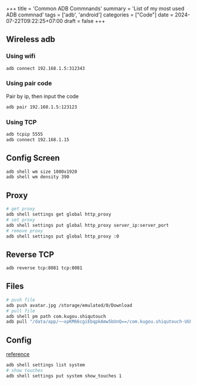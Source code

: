 +++
title = 'Common ADB Commnands'
summary = 'List of my most used ADB commnad'
tags = ['adb', 'android'] 
categories = ["Code"]
date = 2024-07-22T09:22:25+07:00
draft = false
+++

## Wireless adb

### Using wifi

```sh
adb connect 192.168.1.5:312343
```

### Using pair code

Pair by ip, then input the code

```sh
adb pair 192.168.1.5:123123
```

### Using TCP

```sh
adb tcpip 5555
adb connect 192.168.1.15

```

## Config Screen

```sh
adb shell wm size 1080x1920
adb shell wm density 390
```

## Proxy

```sh
# get proxy
adb shell settings get global http_proxy
# set proxy
adb shell settings put global http_proxy server_ip:server_port 
# remove proxy
adb shell settings put global http_proxy :0
```

## Reverse TCP

```sh
adb reverse tcp:8081 tcp:8081
```

## Files

```sh
# push file
adb push avatar.jpg /storage/emulated/0/Download
# pull file
adb shell pm path com.kugou.shiqutouch
adb pull "/data/app/~~xpKM66cgiEbqpkAmw5bUnQ==/com.kugou.shiqutouch-UG94g9pPeK1JHJrxI7yGfQ==/base.apk" ~/Downloads/app.apk
 ```

## Config

[reference](https://stackoverflow.com/questions/49056918/how-to-enable-show-touches-developer-option-from-adb-shell#comment112321959_49056919)

```sh
adb shell settings list system
# show touches
adb shell settings put system show_touches 1
```
